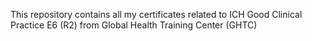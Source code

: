 This repository contains all my certificates related to ICH Good Clinical Practice E6 (R2) from Global Health Training Center (GHTC)
